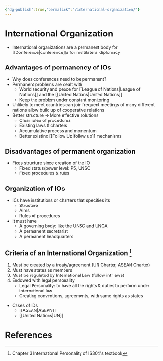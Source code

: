 ```yaml
---
{"dg-publish":true,"permalink":"/international-organization/"}
---
```


# International Organization

- International organizations are a permanent body for [[Conference\|conference]]s for multilateral diplomacy
## Advantages of permanency of IOs
- Why does conferences need to be permanent? 
- Permanent problems are dealt with
	- World security and peace for [[League of Nations\|League of Nations]] and the [[United Nations\|United Nations]]
	- Keep the problem under constant monitoring
- Unlikely to meet countries can join frequent meetings of many different nations allow build up of cooperative relations
- Better structure -> More effective solutions
	- Clear rules of procedures
	- Existing laws & charters
	- Accumulative process and momentum
	- Better existing [[Follow Up\|follow up]] mechanisms

## Disadvantages of permanent organization
- Fixes structure since creation of the IO
	- Fixed status/power level: P5, UNSC
	- Fixed procedures & rules

## Organization of IOs

- IOs have institutions or charters that specifies its
	- Structure
	- Aims
	- Rules of procedures
- It must have 
	- A governing body: like the UNSC and UNGA
	- A permanent secretariat
	- A permanent headquarters

## Criteria of an International Organization [^2]

1. Must be created by a treaty/agreement (UN Charter, ASEAN Charter)
2. Must have states as members
3. Must be regulated by International Law (follow int' laws)
4. Endowed with legal personality
    - Legal Personality: to have all the rights & duties to perform under international law.
    - Creating conventions, agreements, with same rights as states

- Cases of IOs
	- [[ASEAN\|ASEAN]]
	- [[United Nations\|UN]]

# References

[^2]: Chapter 3 International Personality of IS304's textbook